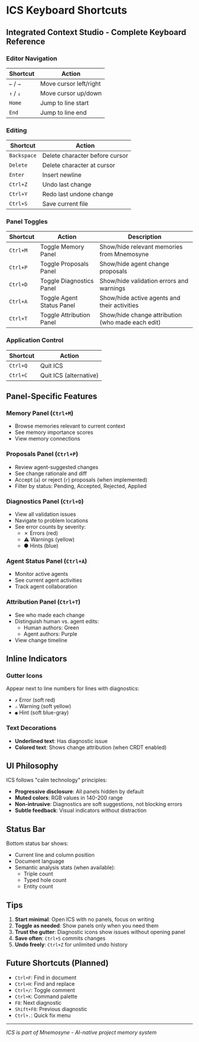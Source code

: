# ICS Keyboard Shortcuts

## Integrated Context Studio - Complete Keyboard Reference

### Editor Navigation

| Shortcut | Action |
|----------|--------|
| `←` / `→` | Move cursor left/right |
| `↑` / `↓` | Move cursor up/down |
| `Home` | Jump to line start |
| `End` | Jump to line end |

### Editing

| Shortcut | Action |
|----------|--------|
| `Backspace` | Delete character before cursor |
| `Delete` | Delete character at cursor |
| `Enter` | Insert newline |
| `Ctrl+Z` | Undo last change |
| `Ctrl+Y` | Redo last undone change |
| `Ctrl+S` | Save current file |

### Panel Toggles

| Shortcut | Action | Description |
|----------|--------|-------------|
| `Ctrl+M` | Toggle Memory Panel | Show/hide relevant memories from Mnemosyne |
| `Ctrl+P` | Toggle Proposals Panel | Show/hide agent change proposals |
| `Ctrl+D` | Toggle Diagnostics Panel | Show/hide validation errors and warnings |
| `Ctrl+A` | Toggle Agent Status Panel | Show/hide active agents and their activities |
| `Ctrl+T` | Toggle Attribution Panel | Show/hide change attribution (who made each edit) |

### Application Control

| Shortcut | Action |
|----------|--------|
| `Ctrl+Q` | Quit ICS |
| `Ctrl+C` | Quit ICS (alternative) |

## Panel-Specific Features

### Memory Panel (`Ctrl+M`)
- Browse memories relevant to current context
- See memory importance scores
- View memory connections

### Proposals Panel (`Ctrl+P`)
- Review agent-suggested changes
- See change rationale and diff
- Accept (`a`) or reject (`r`) proposals (when implemented)
- Filter by status: Pending, Accepted, Rejected, Applied

### Diagnostics Panel (`Ctrl+D`)
- View all validation issues
- Navigate to problem locations
- See error counts by severity:
  - ✗ Errors (red)
  - ⚠ Warnings (yellow)
  - ● Hints (blue)

### Agent Status Panel (`Ctrl+A`)
- Monitor active agents
- See current agent activities
- Track agent collaboration

### Attribution Panel (`Ctrl+T`)
- See who made each change
- Distinguish human vs. agent edits:
  - Human authors: Green
  - Agent authors: Purple
- View change timeline

## Inline Indicators

### Gutter Icons
Appear next to line numbers for lines with diagnostics:
- `✗` Error (soft red)
- `⚠` Warning (soft yellow)
- `●` Hint (soft blue-gray)

### Text Decorations
- **Underlined text**: Has diagnostic issue
- **Colored text**: Shows change attribution (when CRDT enabled)

## UI Philosophy

ICS follows "calm technology" principles:
- **Progressive disclosure**: All panels hidden by default
- **Muted colors**: RGB values in 140-200 range
- **Non-intrusive**: Diagnostics are soft suggestions, not blocking errors
- **Subtle feedback**: Visual indicators without distraction

## Status Bar

Bottom status bar shows:
- Current line and column position
- Document language
- Semantic analysis stats (when available):
  - Triple count
  - Typed hole count
  - Entity count

## Tips

1. **Start minimal**: Open ICS with no panels, focus on writing
2. **Toggle as needed**: Show panels only when you need them
3. **Trust the gutter**: Diagnostic icons show issues without opening panel
4. **Save often**: `Ctrl+S` commits changes
5. **Undo freely**: `Ctrl+Z` for unlimited undo history

## Future Shortcuts (Planned)

- `Ctrl+F`: Find in document
- `Ctrl+H`: Find and replace
- `Ctrl+/`: Toggle comment
- `Ctrl+K`: Command palette
- `F8`: Next diagnostic
- `Shift+F8`: Previous diagnostic
- `Ctrl+.`: Quick fix menu

---

*ICS is part of Mnemosyne - AI-native project memory system*
